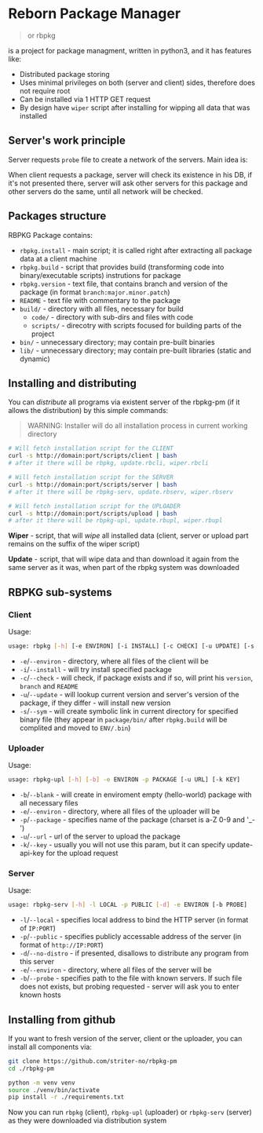 # Reborn Package Manager

> or rbpkg

is a project for package managment, written in python3, and it has features like:

- Distributed package storing
- Uses minimal privileges on both (server and client) sides, therefore does not require root
- Can be installed via 1 HTTP GET request
- By design have `wiper` script after installing for wipping all data that was installed

## Server's work principle

Server requests `probe` file to create a network of the servers. Main idea is:

When client requests a package, server will check its existence in his DB, if it's not presented there, server will ask other servers for this package and other servers do the same, until all network will be checked. 

## Packages structure

RBPKG Package contains:

- `rbpkg.install` - main script; it is called right after extracting all package data at a client machine
- `rbpkg.build` - script that provides build (transforming code into binary/executable scripts) instrutions for package
- `rbpkg.version` - text file, that contains branch and version of the package (in format `branch:major.minor.patch`) 
- `README` - text file with commentary to the package
- `build/` - directory with all files, necessary for build
  - `code/` - directory with sub-dirs and files with code
  - `scripts/` - direcotry with scripts focused for building parts of the project
- `bin/` - unnecessary directory; may contain pre-built binaries
- `lib/` - unnecessary directory; may contain pre-built libraries (static and dynamic)

## Installing and distributing

You can _distribute_ all programs via existent server of the rbpkg-pm (if it allows the distribution) by this simple commands:

> WARNING: Installer will do all installation process in current working directory 

```sh
# Will fetch installation script for the CLIENT
curl -s http://domain:port/scripts/client | bash
# after it there will be rbpkg, update.rbcli, wiper.rbcli

# Will fetch installation script for the SERVER
curl -s http://domain:port/scripts/server | bash
# after it there will be rbpkg-serv, update.rbserv, wiper.rbserv

# Will fetch installation script for the UPLOADER
curl -s http://domain:port/scripts/upload | bash
# after it there will be rbpkg-upl, update.rbupl, wiper.rbupl
```

**Wiper** - script, that will _wipe_ all installed data (client, server or upload part remains on the suffix of the wiper script)

**Update** - script, that will wipe data and than download it again from the same server as it was, when part of the rbpkg system was downloaded

## RBPKG sub-systems

### Client

Usage:

```sh
usage: rbpkg [-h] [-e ENVIRON] [-i INSTALL] [-c CHECK] [-u UPDATE] [-s SYM]
```

- `-e`/`--environ` - directory, where all files of the client will be
- `-i`/`--install` - will try install specified package
- `-c`/`--check` - will check, if package exists and if so, will print his `version`, `branch` and `README`
- `-u`/`--update` - will lookup current version and server's version of the package, if they differ - will install new version
- `-s`/`--sym` - will create symbolic link in current directory for specified binary file (they appear in `package/bin/` after `rbpkg.build` will be complited and moved to `ENV/.bin`)

### Uploader

Usage:

```sh
usage: rbpkg-upl [-h] [-b] -e ENVIRON -p PACKAGE [-u URL] [-k KEY]
```

- `-b`/`--blank` - will create in enviroment empty (hello-world) package with all necessary files
- `-e`/`--environ` - directory, where all files of the uploader will be
- `-p`/`--package` - specifies name of the package (charset is a-Z 0-9 and '_-')
- `-u`/`--url` - url of the server to upload the package
- `-k`/`--key` - usually you will not use this param, but it can specify update-api-key for the upload request

### Server

Usage:

```sh
usage: rbpkg-serv [-h] -l LOCAL -p PUBLIC [-d] -e ENVIRON [-b PROBE]
```

- `-l`/`--local` - specifies local address to bind the HTTP server (in format of `IP:PORT`)
- `-p`/`--public` - specifies publicly accessable address of the server (in format of `http://IP:PORT`)
- `-d`/`--no-distro` - if presented, disallows to distribute any program from this server
- `-e`/`--environ` - directory, where all files of the server will be
- `-b`/`--probe` - specifies path to the file with known servers. If such file does not exists, but probing requested - server will ask you to enter known hosts

## Installing from github

If you want to fresh version of the server, client or the uploader, you can install all components via:

```sh
git clone https://github.com/striter-no/rbpkg-pm
cd ./rbpkg-pm

python -m venv venv
source ./venv/bin/activate
pip install -r ./requirements.txt
```

Now you can run `rbpkg` (client), `rbpkg-upl` (uploader) or `rbpkg-serv` (server) as they were downloaded via distribution system